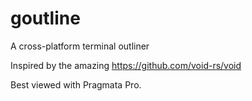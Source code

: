# goutline


A cross-platform terminal outliner

Inspired by the amazing https://github.com/void-rs/void

Best viewed with Pragmata Pro.
